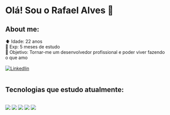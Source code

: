 # Olá! Sou o Rafael Alves 👋

## About me:
⬆️ Idade: 22 anos <br/>
🌟 Exp: 5 meses de estudo<br/>
🎯 Objetivo: Tornar-me um desenvolvedor profissional e poder viver fazendo o que amo<br/>
<br/>
[![Linkedlin](https://img.shields.io/badge/LinkedIn-0077B5?style=for-the-badge&logo=linkedin&logoColor=white)](https://www.linkedin.com/in/rafael-alves412/)
<br/><br/>

## Tecnologias que estudo atualmente: 
<br/>
<div style="display: inline_block">
<img src="https://img.shields.io/badge/JavaScript-F7DF1E?style=for-the-badge&logo=javascript&logoColor=black">
<img src="https://img.shields.io/badge/CSS3-1572B6?style=for-the-badge&logo=css3&logoColor=white">
<img src="https://img.shields.io/badge/HTML5-E34F26?style=for-the-badge&logo=html5&logoColor=white">
<img src="https://img.shields.io/badge/Node.js-43853D?style=for-the-badge&logo=node.js&logoColor=white">
<img src="https://img.shields.io/badge/React.js-F7DF1E?style=for-the-badge&logo=react.js&logoColor=black">
</div>
